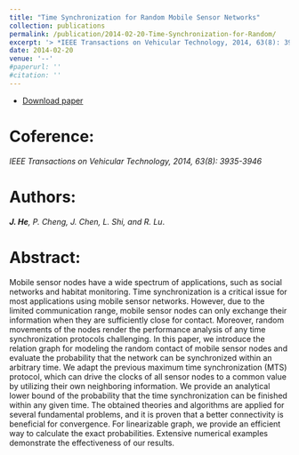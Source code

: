 ```yaml
---
title: "Time Synchronization for Random Mobile Sensor Networks"
collection: publications
permalink: /publication/2014-02-20-Time-Synchronization-for-Random/
excerpt: '> *IEEE Transactions on Vehicular Technology, 2014, 63(8): 3935-3946*<br>***J. He**, P. Cheng, J. Chen, L. Shi, and R. Lu*.'
date: 2014-02-20
venue: '--'
#paperurl: ''
#citation: ''
---
```

 - [Download paper](https://ieeexplore.ieee.org/abstract/document/6746171/)

Coference:
===
*IEEE Transactions on Vehicular Technology, 2014, 63(8): 3935-3946* 

Authors: 
===
***J. He**, P. Cheng, J. Chen, L. Shi, and R. Lu*.

Abstract: 
===
Mobile sensor nodes have a wide spectrum of applications, such as social networks and habitat monitoring. Time synchronization is a critical issue for most applications using mobile sensor networks. However, due to the limited communication range, mobile sensor nodes can only exchange their information when they are sufficiently close for contact. Moreover, random movements of the nodes render the performance analysis of any time synchronization protocols challenging. In this paper, we introduce the relation graph for modeling the random contact of mobile sensor nodes and evaluate the probability that the network can be synchronized within an arbitrary time. We adapt the previous maximum time synchronization (MTS) protocol, which can drive the clocks of all sensor nodes to a common value by utilizing their own neighboring information. We provide an analytical lower bound of the probability that the time synchronization can be finished within any given time. The obtained theories and algorithms are applied for several fundamental problems, and it is proven that a better connectivity is beneficial for convergence. For linearizable graph, we provide an efficient way to calculate the exact probabilities. Extensive numerical examples demonstrate the effectiveness of our results.
